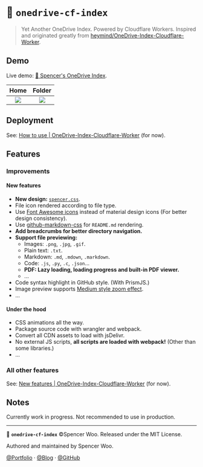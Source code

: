 # 📁 `onedrive-cf-index`

> Yet Another OneDrive Index. Powered by Cloudflare Workers. Inspired and originated greatly from [heymind/OneDrive-Index-Cloudflare-Worker](https://github.com/heymind/OneDrive-Index-Cloudflare-Worker).

## Demo

Live demo: [📁 Spencer's OneDrive Index](https://storage.spencerwoo.com/).

|                                 Home                                 |                                Folder                                |
| :------------------------------------------------------------------: | :------------------------------------------------------------------: |
| ![](https://cdn.spencer.felinae98.cn/blog/2020/08/200806_153117.png) | ![](https://cdn.spencer.felinae98.cn/blog/2020/08/200806_153124.png) |

## Deployment

See: [How to use | OneDrive-Index-Cloudflare-Worker](https://github.com/heymind/OneDrive-Index-Cloudflare-Worker#%E5%92%8B%E7%94%A8) (for now).

## Features

### Improvements

#### New features

- **New design:** [`spencer.css`](themes/spencer.css).
- File icon rendered according to file type.
- Use [Font Awesome icons](https://fontawesome.com/) instead of material design icons (For better design consistency).
- Use [github-markdown-css](https://github.com/sindresorhus/github-markdown-css) for `README.md` rendering.
- **Add breadcrumbs for better directory navigation.**
- **Support file previewing:**
  - Images: `.png`, `.jpg`, `.gif`.
  - Plain text: `.txt`.
  - Markdown: `.md`, `.mdown`, `.markdown`.
  - Code: `.js`, `.py`, `.c`, `.json`...
  - **PDF: Lazy loading, loading progress and built-in PDF viewer.**
  - ...
- Code syntax highlight in GitHub style. (With PrismJS.)
- Image preview supports [Medium style zoom effect](https://github.com/francoischalifour/medium-zoom).
- ...

#### Under the hood

- CSS animations all the way.
- Package source code with wrangler and webpack.
- Convert all CDN assets to load with jsDelivr.
- No external JS scripts, **all scripts are loaded with webpack!** (Other than some libraries.)
- ...

### All other features

See: [New features | OneDrive-Index-Cloudflare-Worker](https://github.com/heymind/OneDrive-Index-Cloudflare-Worker#-%E6%96%B0%E7%89%B9%E6%80%A7-v11) (for now).

## Notes

Currently work in progress. Not recommended to use in production.

---

📁 **`onedrive-cf-index`** ©Spencer Woo. Released under the MIT License.

Authored and maintained by Spencer Woo.

[@Portfolio](https://spencerwoo.com/) · [@Blog](https://blog.spencerwoo.com/) · [@GitHub](https://github.com/spencerwooo)
